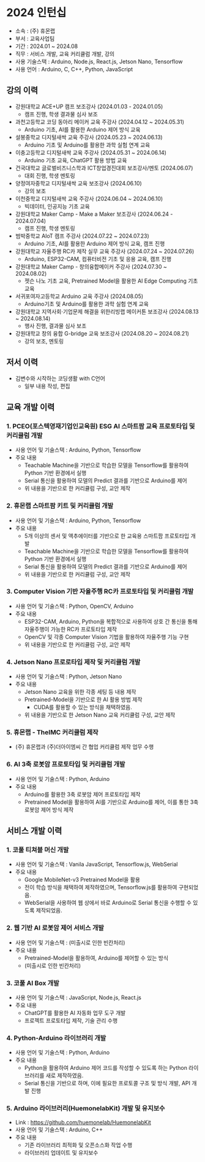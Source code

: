 # 2024 인턴십


- 소속 : (주) 휴몬랩
- 부서 : 교육사업팀
- 기간 : 2024.01 ~ 2024.08
- 직무 : 서비스 개발, 교육 커리큘럼 개발, 강의
- 사용 기술스택  : Arduino, Node.js, React.js, Jetson Nano, Tensorflow
- 사용 언어 : Arduino, C, C++, Python,  JavaScript

## 강의 이력

- 강원대학교 ACE+UP 캠프 보조강사 (2024.01.03 - 2024.01.05)
    - 캠프 진행, 학생 결과물 심사 보조
- 과천고등학교 코딩 동아리 메이커 교육 주강사 (2024.04.12 ~ 2024.05.31)
    - Arduino 기초, AI를 활용한 Arduino 제어 방식 교육
- 설봉중학교 디지털새싹 교육 주강사 (2024.05.23 ~ 2024.06.13)
    - Arduino 기초 및 Arduino를 활용한 과학 실험 연계 교육
- 이충고등학교 디지털새싹 교육 주강사 (2024.05.31 ~ 2024.06.14)
    - Arduino 기초 교육, ChatGPT 활용 방법 교육
- 건국대학교 글로벌비즈니스학과 ICT창업경진대회 보조강사/멘토 (2024.06.07)
    - 대회 진행, 학생 멘토링
- 양정여자중학교 디지털새싹 교육 보조강사 (2024.06.10)
    - 강의 보조
- 이천중학교 디지털새싹 교육 주강사 (2024.06.04 ~ 2024.06.10)
    - 빅데이터, 인공지능 기초 교육
- 강원대학교 Maker Camp - Make a Maker 보조강사 (2024.06.24 - 2024.07.04)
    - 캠프 진행, 학생 멘토링
- 범박중학교 AIoT 캠프 주강사 (2024.07.22 ~ 2024.07.23)
    - Arduino 기초, AI를 활용한 Arduino 제어 방식 교육, 캠프 진행
- 강원대학교 자율주행 RC카 제작 실무 교육 주강사 (2024.07.24 ~ 2024.07.26)
    - Arduino, ESP32-CAM, 컴퓨터비전 기초 및 응용 교육, 캠프 진행
- 강원대학교 Maker Camp - 창의융합메이커 주강사 (2024.07.30 ~ 2024.08.02)
    - 젯슨 나노 기초 교육, Pretrained Model을 활용한 AI Edge Computing 기초 교육
- 서귀포여자고등학교 Arduino 교육 주강사 (2024.08.05)
    - Arduino기초 및 Arduino를 활용한 과학 실험 연계 교육
- 강원대학교 지역사회·기업문제 해결을 위한리빙랩 메이커톤 보조강사 (2024.08.13 ~ 2024.08.14)
    - 행사 진행, 결과물 심사 보조
- 강원대학교 창의 융합 G-bridge 교육 보조강사 (2024.08.20 ~ 2024.08.21)
    - 강의 보조, 멘토링

## 저서 이력


- 김변수와 시작하는 코딩생활 with C언어
    - 일부 내용 작성, 편집

## 교육 개발 이력


### 1. PCEO(포스텍영재기업인교육원) ESG AI 스마트팜 교육 프로토타입 및 커리큘럼 개발

- 사용 언어 및 기술스택  : Arduino, Python, Tensorflow
- 주요 내용
    - Teachable Machine을 기반으로 학습한 모델을 Tensorflow를 활용하여 Python 기반 환경에서 실행
    - Serial 통신을 활용하여 모델의 Predict 결과를 기반으로 Arduino를 제어
    - 위 내용을 기반으로 한 커리큘럼 구성, 교안 제작

### 2. 휴몬랩 스마트팜 키트 및 커리큘럼 개발

- 사용 언어 및 기술스택  : Arduino, Python, Tensorflow
- 주요 내용
    - 5개 이상의 센서 및 액추에이터를 기반으로 한 교육용 스마트팜 프로토타입 개발
    - Teachable Machine을 기반으로 학습한 모델을 Tensorflow를 활용하여 Python 기반 환경에서 실행
    - Serial 통신을 활용하여 모델의 Predict 결과를 기반으로 Arduino를 제어
    - 위 내용을 기반으로 한 커리큘럼 구성, 교안 제작

### 3. Computer Vision 기반 자율주행 RC카 프로토타입 및 커리큘럼 개발

- 사용 언어 및 기술스택  : Python, OpenCV, Arduino
- 주요 내용
    - ESP32-CAM, Arduino, Python을 복합적으로 사용하여 상호 간 통신을 통해 자율주행이 가능한 RC카 프로토타입 제작
    - OpenCV 및 각종 Computer Vision 기법을 활용하여 자율주행 기능 구현
    - 위 내용을 기반으로 한 커리큘럼 구성, 교안 제작

### 4. Jetson Nano 프로로타입 제작 및 커리큘럼 개발

- 사용 언어 및 기술스택  : Python, Jetson Nano
- 주요 내용
    - Jetson Nano 교육을 위한 각종 세팅 등 내용 제작
    - Pretrained-Model을 기반으로 한 AI 활용 방법 제작
        - CUDA를 활용할 수 있는 방식을 채택하였음.
    - 위 내용을 기반으로 한 Jetson Nano 교육 커리큘럼 구성, 교안 제작

### 5. 휴몬랩 - TheIMC 커리큘럼 제작

- (주) 휴몬랩과 (주)더아이엠씨 간 협업 커리큘럼 제작 업무 수행

### 6. AI 3축 로봇암 프로토타입 및 커리큘럼 개발

- 사용 언어 및 기술스택  : Python, Arduino
- 주요 내용
    - Arduino를 활용한 3축 로봇암 제어 프로토타입 제작
    - Pretrained Model을 활용하여 AI를 기반으로 Arduino를 제어, 이를 통한 3축 로봇암 제어 방식 제작

## 서비스 개발 이력

### 1. 코풀 티쳐블 머신 개발

- 사용 언어 및 기술스택  : Vanila JavaScript, Tensorflow.js, WebSerial
- 주요 내용
    - Google MobileNet-v3 Pretrained Model을 활용
    - 전이 학습 방식을 채택하여 제작하였으며, Tensorflow.js를 활용하여 구현되었음.
    - WebSerial을 사용하여 웹 상에서 바로 Arduino로 Serial 통신을 수행할 수 있도록 제작되었음.

### 2. 웹 기반 AI 로봇암 제어 서비스 개발

- 사용 언어 및 기술스택  : (미출시로 인한 빈칸처리)
- 주요 내용
    - Pretrained-Model을 활용하여, Arduino를 제어할 수 있는 방식
    - (미출시로 인한 빈칸처리)

### 3. 코풀 AI Box 개발

- 사용 언어 및 기술스택  : JavaScript, Node.js, React.js
- 주요 내용
    - ChatGPT를 활용한 AI 자동화 업무 도구 개발
    - 프로젝트 프로토타입 제작, 기술 관리 수행

### 4. Python-Arduino 라이브러리 개발

- 사용 언어 및 기술스택  : Python, Arduino
- 주요 내용
    - Python을 활용하여 Arduino 제어 코드를 작성할 수 있도록 하는 Python 라이브러리를 새로 제작하였음.
    - Serial 통신을 기반으로 하며, 이에 필요한 프로토콜 구조 및 방식 개발, API 개발 진행

### 5. Arduino 라이브러리(HuemonelabKit) 개발 및 유지보수

- Link : https://github.com/huemonelab/HuemonelabKit
- 사용 언어 및 기술스택  : Arduino, C++
- 주요 내용
    - 기존 라이브러리 최적화 및 오픈소스화 작업 수행
    - 라이브러리 업데이트 및 유지보수
